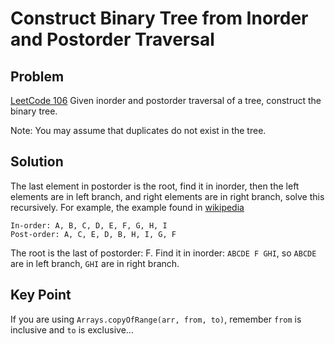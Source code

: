 Construct Binary Tree from Inorder and Postorder Traversal
===


Problem
-------

[LeetCode 106](https://oj.leetcode.com/problems/construct-binary-tree-from-inorder-and-postorder-traversal/)
Given inorder and postorder traversal of a tree, construct the binary tree.

Note:
You may assume that duplicates do not exist in the tree.


Solution
--------

The last element in postorder is the root, find it in inorder, then the left elements are in left branch, and right elements are in right branch, solve this recursively. For example, the example found in [wikipedia](http://en.wikipedia.org/wiki/Tree_traversal)

    In-order: A, B, C, D, E, F, G, H, I
    Post-order: A, C, E, D, B, H, I, G, F

The root is the last of postorder: F. Find it in inorder: ``ABCDE F GHI``, so ``ABCDE`` are in left branch, ``GHI`` are in right branch.

Key Point
---------

If you are using ``Arrays.copyOfRange(arr, from, to)``, remember ``from`` is inclusive and ``to`` is exclusive...


